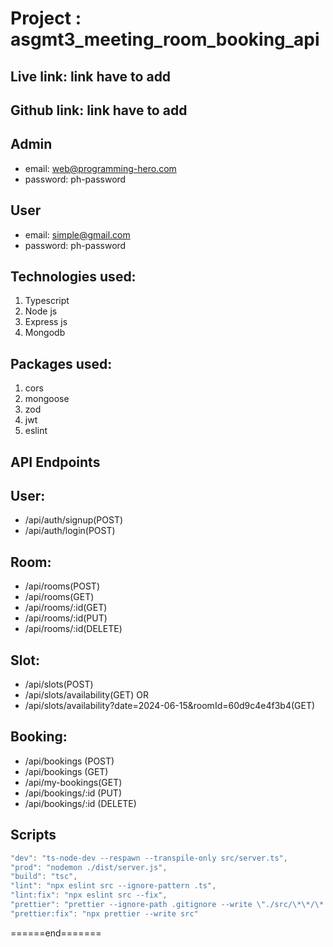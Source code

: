 # Project : asgmt3_meeting_room_booking_api

## Live link: link have to add

## Github link: link have to add

## Admin

- email: web@programming-hero.com
- password: ph-password

## User

- email: simple@gmail.com
- password: ph-password

## Technologies used:

1. Typescript
2. Node js
3. Express js
4. Mongodb

## Packages used:

1. cors
2. mongoose
3. zod
4. jwt
5. eslint

## API Endpoints

## User:

- /api/auth/signup(POST)
- /api/auth/login(POST)

## Room:

- /api/rooms(POST)
- /api/rooms(GET)
- /api/rooms/:id(GET)
- /api/rooms/:id(PUT)
- /api/rooms/:id(DELETE)

## Slot:

- /api/slots(POST)
- /api/slots/availability(GET)
  OR
- /api/slots/availability?date=2024-06-15&roomId=60d9c4e4f3b4(GET)

## Booking:

- /api/bookings (POST)
- /api/bookings (GET)
- /api/my-bookings(GET)
- /api/bookings/:id (PUT)
- /api/bookings/:id (DELETE)

## Scripts

```js
"dev": "ts-node-dev --respawn --transpile-only src/server.ts",
"prod": "nodemon ./dist/server.js",
"build": "tsc",
"lint": "npx eslint src --ignore-pattern .ts",
"lint:fix": "npx eslint src --fix",
"prettier": "prettier --ignore-path .gitignore --write \"./src/\*\*/\*.+(js|ts|json)\"",
"prettier:fix": "npx prettier --write src"
```

<p>======end=======</p>
